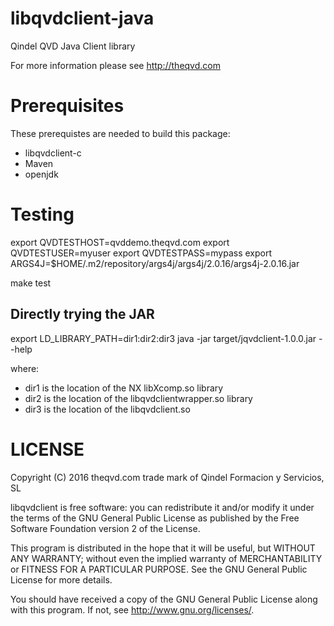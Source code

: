 libqvdclient-java
=================

Qindel QVD Java Client library

For more information please see http://theqvd.com

Prerequisites
=============

These prerequistes are needed to build this package:

 - libqvdclient-c
 - Maven
 - openjdk

Testing
=======

export QVDTESTHOST=qvddemo.theqvd.com
export QVDTESTUSER=myuser
export QVDTESTPASS=mypass
export ARGS4J=$HOME/.m2/repository/args4j/args4j/2.0.16/args4j-2.0.16.jar

make test

Directly trying the JAR
-----------------------
export LD_LIBRARY_PATH=dir1:dir2:dir3
java -jar target/jqvdclient-1.0.0.jar --help

where:

 * dir1 is the location of the NX libXcomp.so library
 * dir2 is the location of the libqvdclientwrapper.so library
 * dir3 is the location of the libqvdclient.so

LICENSE
=======
Copyright (C) 2016  theqvd.com trade mark of Qindel Formacion y Servicios, SL 

libqvdclient is free software: you can redistribute it and/or modify
it under the terms of the GNU General Public License as published by
the Free Software Foundation version 2 of the License.

This program is distributed in the hope that it will be useful,
but WITHOUT ANY WARRANTY; without even the implied warranty of
MERCHANTABILITY or FITNESS FOR A PARTICULAR PURPOSE.  See the
GNU General Public License for more details.

You should have received a copy of the GNU General Public License
along with this program.  If not, see <http://www.gnu.org/licenses/>.

